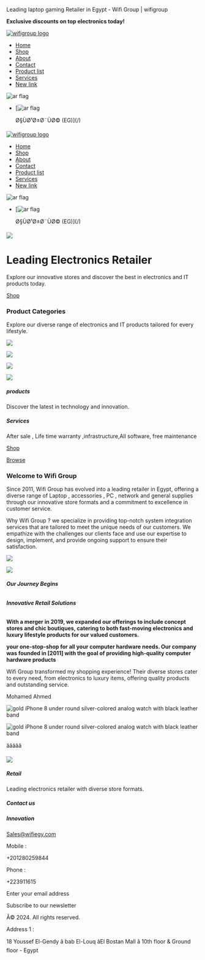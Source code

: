  Leading laptop gaming Retailer in Egypt - Wifi Group | wifigroup
 

**Exclusive discounts on top electronics today!**

[![wifigroup logo](https://assets.zyrosite.com/cdn-cgi/image/format=auto,w=368,fit=crop,q=95/YleyR93aEEt9o7G5/untitled_design-removebg-preview-AR0brEJKpJH0neKj.png)](/)

* [Home](/)
* [Shop](/shop)
* [About](/about-egypt-electronics-retailer)
* [Contact](/contact)
* [Product list](/online-store-gaming-laptop)
* [Services](/services)
* [New link](tel:+201006901448)

![ar flag](https://cdnjs.cloudflare.com/ajax/libs/flag-icon-css/4.1.5/flags/4x3/eg.svg)

* [![ar flag](https://cdnjs.cloudflare.com/ajax/libs/flag-icon-css/4.1.5/flags/4x3/eg.svg)

  Ø§ÙØ¹Ø±Ø¨ÙØ© (EG)](/)

[![wifigroup logo](https://assets.zyrosite.com/cdn-cgi/image/format=auto,w=368,fit=crop,q=95/YleyR93aEEt9o7G5/untitled_design-removebg-preview-AR0brEJKpJH0neKj.png)](/)

* [Home](/)
* [Shop](/shop)
* [About](/about-egypt-electronics-retailer)
* [Contact](/contact)
* [Product list](/online-store-gaming-laptop)
* [Services](/services)
* [New link](tel:+201006901448)

![ar flag](https://cdnjs.cloudflare.com/ajax/libs/flag-icon-css/4.1.5/flags/4x3/eg.svg)

* [![ar flag](https://cdnjs.cloudflare.com/ajax/libs/flag-icon-css/4.1.5/flags/4x3/eg.svg)

  Ø§ÙØ¹Ø±Ø¨ÙØ© (EG)](/)

[![](https://images.pexels.com/videos/5699952/pexels-photo-5699952.jpeg?auto=compress&cs=tinysrgb&fit=crop&h=630&w=1200)](https://videos.pexels.com/video-files/5699952/5699952-uhd_2560_1440_24fps.mp4)

Leading Electronics Retailer
============================

Explore our innovative stores and discover the best in electronics and IT products today.

[Shop](/shop)

### Product Categories

Explore our diverse range of electronics and IT products tailored for every lifestyle.

![](https://assets.zyrosite.com/cdn-cgi/image/format=auto,w=606,h=304,fit=crop/YleyR93aEEt9o7G5/generated/generated-Yyv7RMb9EoIVxoXj.png)

![](https://assets.zyrosite.com/cdn-cgi/image/format=auto,w=328,h=320,fit=crop/YleyR93aEEt9o7G5/generated/generated-Yyv7RMb9EoIVxoXj.png)

![](https://assets.zyrosite.com/cdn-cgi/image/format=auto,w=606,h=304,fit=crop/YleyR93aEEt9o7G5/generated/generated-A0xVD8Jlo3C68LLE.png)

![](https://assets.zyrosite.com/cdn-cgi/image/format=auto,w=328,h=320,fit=crop/YleyR93aEEt9o7G5/generated/generated-A0xVD8Jlo3C68LLE.png)

##### **products**

Discover the latest in technology and innovation.

##### **Services**

After sale , Life time warranty ,infrastructure,All software, free maintenance

[Shop](/shop)

[Browse](/services)

### Welcome to Wifi Group

Since 2011, Wifi Group has evolved into a leading retailer in Egypt, offering a diverse range of Laptop , accessories , PC , network and general supplies through our innovative store formats and a commitment to excellence in customer service.

Why Wifi Group ? we specialize in providing top-notch system integration services that are tailored to meet the unique needs of our customers. We empathize with the challenges our clients face and use our expertise to design, implement, and provide ongoing support to ensure their satisfaction.

![](https://assets.zyrosite.com/cdn-cgi/image/format=auto,w=1069,h=714,fit=crop/YleyR93aEEt9o7G5/24-AR0brvDv2ac4DRBy.jpeg)

![](https://assets.zyrosite.com/cdn-cgi/image/format=auto,w=328,h=240,fit=crop/YleyR93aEEt9o7G5/24-AR0brvDv2ac4DRBy.jpeg)

###### **Our Journey Begins**

###### **Innovative Retail Solutions**

**With a merger in 2019, we expanded our offerings to include concept stores and chic boutiques, catering to both fast-moving electronics and luxury lifestyle products for our valued customers.**

**your one-stop-shop for all your computer hardware needs. Our company was founded in [2011] with the goal of providing high-quality computer hardware products**

Wifi Group transformed my shopping experience! Their diverse stores cater to every need, from electronics to luxury items, offering quality products and outstanding service.

Mohamed Ahmed

![gold iPhone 8 under round silver-colored analog watch with black leather band](https://images.unsplash.com/photo-1554301840-913d3250f757?ixid=M3wzOTE5Mjl8MHwxfHNlYXJjaHwxMnx8ZWxlY3Ryb25pY3MlMjByZXRhaWx8ZW58MHx8fHwxNzI2Mjk3OTMzfDA&ixlib=rb-4.0.3&auto=format&fit=crop&w=48&h=48)

![gold iPhone 8 under round silver-colored analog watch with black leather band](https://images.unsplash.com/photo-1554301840-913d3250f757?ixid=M3wzOTE5Mjl8MHwxfHNlYXJjaHwxMnx8ZWxlY3Ryb25pY3MlMjByZXRhaWx8ZW58MHx8fHwxNzI2Mjk3OTMzfDA&ixlib=rb-4.0.3&auto=format&fit=crop&w=54&h=53)

âââââ

[![](https://images.pexels.com/videos/3571264/free-video-3571264.jpg?auto=compress&cs=tinysrgb&fit=crop&h=630&w=1200)](https://videos.pexels.com/video-files/3571264/3571264-hd_1920_1080_30fps.mp4)

##### Retail

Leading electronics retailer with diverse store formats.

##### **Contact us**

##### **Innovation**

Sales@wifiegy.com

Mobile :

+201280259844

Phone :

+223911615

Enter your email address

Subscribe to our newsletter

Â© 2024. All rights reserved.

Address 1 :

18 Youssef El-Gendy â bab El-Louq âEl Bostan Mall â 10th floor & Ground floor - Egypt

 